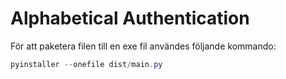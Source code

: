 # Alphabetical Authentication

För att paketera filen till en exe fil användes följande kommando:

```powershell
pyinstaller --onefile dist/main.py
